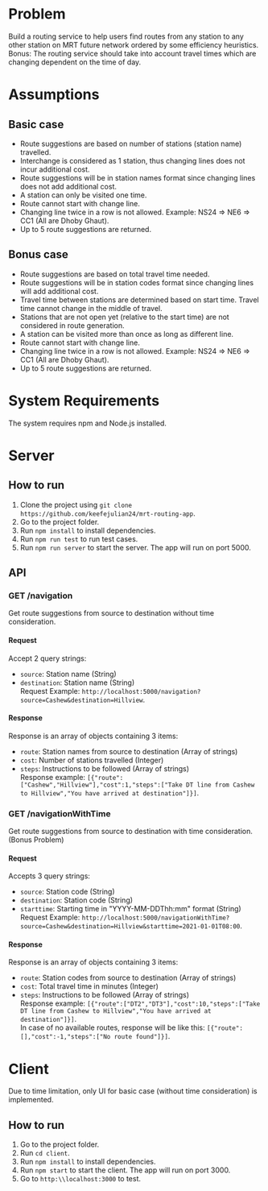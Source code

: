 # Problem
Build a routing service to help users find routes from any station to any other station on MRT future network ordered by some efficiency heuristics.\
Bonus: The routing service should take into account travel times which are changing dependent on the time of day.

# Assumptions
## Basic case
- Route suggestions are based on number of stations (station name) travelled.
- Interchange is considered as 1 station, thus changing lines does not incur additional cost.
- Route suggestions will be in station names format since changing lines does not add additional cost.
- A station can only be visited one time.
- Route cannot start with change line.
- Changing line twice in a row is not allowed. Example: NS24 => NE6 => CC1 (All are Dhoby Ghaut).
- Up to 5 route suggestions are returned.

## Bonus case
- Route suggestions are based on total travel time needed.
- Route suggestions will be in station codes format since changing lines will add additional cost.
- Travel time between stations are determined based on start time. Travel time cannot change in the middle of travel.
- Stations that are not open yet (relative to the start time) are not considered in route generation.
- A station can be visited more than once as long as different line.
- Route cannot start with change line.
- Changing line twice in a row is not allowed. Example: NS24 => NE6 => CC1 (All are Dhoby Ghaut).
- Up to 5 route suggestions are returned.

# System Requirements
The system requires npm and Node.js installed.

# Server

## How to run
1. Clone the project using `git clone https://github.com/keefejulian24/mrt-routing-app`.
2. Go to the project folder.
3. Run `npm install` to install dependencies.
4. Run `npm run test` to run test cases.
5. Run `npm run server` to start the server. The app will run on port 5000.

## API
### GET /navigation
Get route suggestions from source to destination without time consideration.
#### Request
Accept 2 query strings:
- `source`: Station name (String)
- `destination`: Station name (String)\
Request Example: `http://localhost:5000/navigation?source=Cashew&destination=Hillview`.
#### Response
Response is an array of objects containing 3 items:
- `route`: Station names from source to destination (Array of strings)
- `cost`: Number of stations travelled (Integer)
- `steps`: Instructions to be followed (Array of strings)\
Response example: `[{"route":["Cashew","Hillview"],"cost":1,"steps":["Take DT line from Cashew to Hillview","You have arrived at destination"]}]`.

### GET /navigationWithTime
Get route suggestions from source to destination with time consideration. (Bonus Problem)
#### Request
Accepts 3 query strings:
- `source`: Station code (String)
- `destination`: Station code (String)
- `starttime`: Starting time in "YYYY-MM-DDThh:mm" format (String)\
Request Example: `http://localhost:5000/navigationWithTime?source=Cashew&destination=Hillview&starttime=2021-01-01T08:00`.
#### Response
Response is an array of objects containing 3 items:
- `route`: Station codes from source to destination (Array of strings)
- `cost`: Total travel time in minutes (Integer)
- `steps`: Instructions to be followed (Array of strings)\
Response example: `[{"route":["DT2","DT3"],"cost":10,"steps":["Take DT line from Cashew to Hillview","You have arrived at destination"]}]`.\
In case of no available routes, response will be like this: `[{"route":[],"cost":-1,"steps":["No route found"]}]`.

# Client
Due to time limitation, only UI for basic case (without time consideration) is implemented.

## How to run
1. Go to the project folder.
2. Run `cd client`.
3. Run `npm install` to install dependencies.
4. Run `npm start` to start the client. The app will run on port 3000.
5. Go to `http:\\localhost:3000` to test.